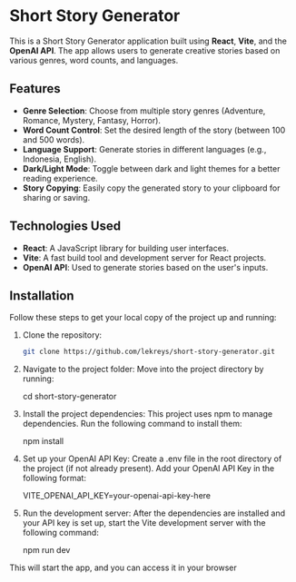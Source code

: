 # Short Story Generator

This is a Short Story Generator application built using **React**, **Vite**, and the **OpenAI API**. The app allows users to generate creative stories based on various genres, word counts, and languages.

## Features

- **Genre Selection**: Choose from multiple story genres (Adventure, Romance, Mystery, Fantasy, Horror).
- **Word Count Control**: Set the desired length of the story (between 100 and 500 words).
- **Language Support**: Generate stories in different languages (e.g., Indonesia, English).
- **Dark/Light Mode**: Toggle between dark and light themes for a better reading experience.
- **Story Copying**: Easily copy the generated story to your clipboard for sharing or saving.

## Technologies Used

- **React**: A JavaScript library for building user interfaces.
- **Vite**: A fast build tool and development server for React projects.
- **OpenAI API**: Used to generate stories based on the user's inputs.

## Installation

Follow these steps to get your local copy of the project up and running:

1. Clone the repository:

   ```bash
   git clone https://github.com/lekreys/short-story-generator.git

2. Navigate to the project folder: Move into the project directory by running:

   cd short-story-generator

3. Install the project dependencies: This project uses npm to manage dependencies. Run the following command to install them:

   npm install

4. Set up your OpenAI API Key: Create a .env file in the root directory of the project (if not already present). Add your OpenAI API Key in the following format:

   VITE_OPENAI_API_KEY=your-openai-api-key-here

5. Run the development server: After the dependencies are installed and your API key is set up, start the Vite development server with the following command:

   npm run dev

This will start the app, and you can access it in your browser
